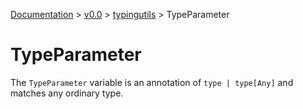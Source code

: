 [Documentation](/docs/documentation.md) >
 [v0.0](/docs/0.0/version.md) >
  [typingutils](/docs/0.0/typingutils/module.md) >
   TypeParameter

# TypeParameter

The `TypeParameter` variable is an annotation of `type | type[Any]` and matches any ordinary type.
